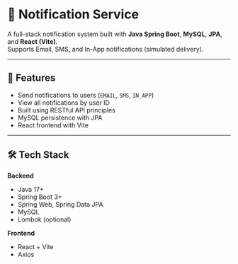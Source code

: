 # 📢 Notification Service

A full-stack notification system built with **Java Spring Boot**, **MySQL**, **JPA**, and **React (Vite)**.  
Supports Email, SMS, and In-App notifications (simulated delivery).

---

## 🚀 Features

- Send notifications to users (`EMAIL`, `SMS`, `IN_APP`)
- View all notifications by user ID
- Built using RESTful API principles
- MySQL persistence with JPA
- React frontend with Vite

---

## 🛠 Tech Stack

**Backend**
- Java 17+
- Spring Boot 3+
- Spring Web, Spring Data JPA
- MySQL
- Lombok (optional)

**Frontend**
- React + Vite
- Axios

